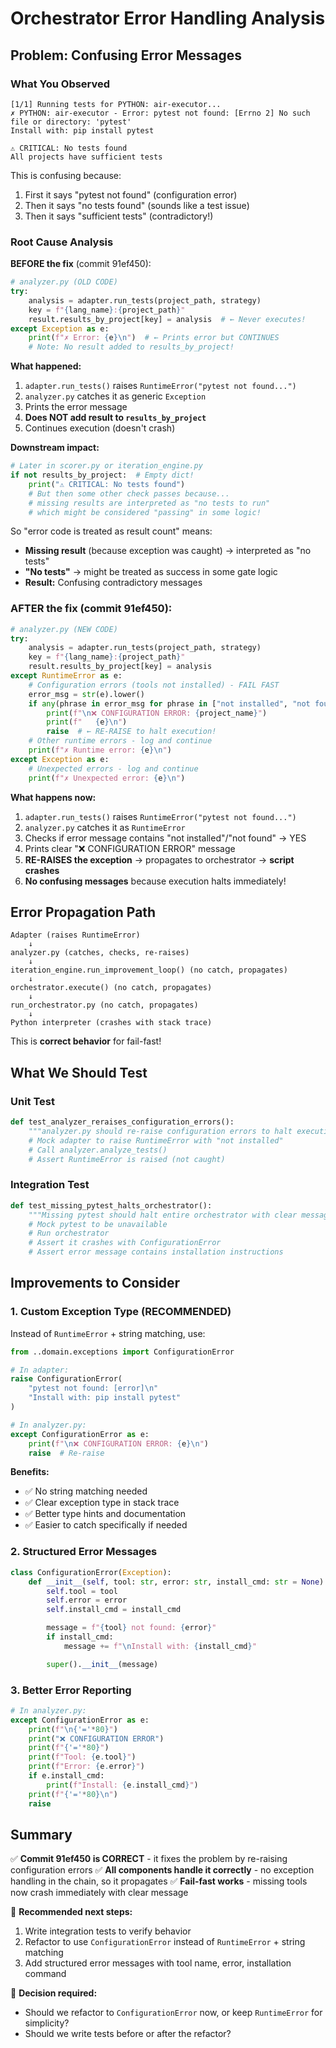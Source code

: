# Orchestrator Error Handling Analysis

## Problem: Confusing Error Messages

### What You Observed
```
[1/1] Running tests for PYTHON: air-executor...
✗ PYTHON: air-executor - Error: pytest not found: [Errno 2] No such file or directory: 'pytest'
Install with: pip install pytest

⚠ CRITICAL: No tests found
All projects have sufficient tests
```

This is confusing because:
1. First it says "pytest not found" (configuration error)
2. Then it says "no tests found" (sounds like a test issue)
3. Then it says "sufficient tests" (contradictory!)

### Root Cause Analysis

**BEFORE the fix** (commit 91ef450):

```python
# analyzer.py (OLD CODE)
try:
    analysis = adapter.run_tests(project_path, strategy)
    key = f"{lang_name}:{project_path}"
    result.results_by_project[key] = analysis  # ← Never executes!
except Exception as e:
    print(f"✗ Error: {e}\n")  # ← Prints error but CONTINUES
    # Note: No result added to results_by_project!
```

**What happened:**
1. `adapter.run_tests()` raises `RuntimeError("pytest not found...")`
2. `analyzer.py` catches it as generic `Exception`
3. Prints the error message
4. **Does NOT add result to `results_by_project`**
5. Continues execution (doesn't crash)

**Downstream impact:**
```python
# Later in scorer.py or iteration_engine.py
if not results_by_project:  # Empty dict!
    print("⚠ CRITICAL: No tests found")
    # But then some other check passes because...
    # missing results are interpreted as "no tests to run"
    # which might be considered "passing" in some logic!
```

So "error code is treated as result count" means:
- **Missing result** (because exception was caught) → interpreted as "no tests"
- **"No tests"** → might be treated as success in some gate logic
- **Result:** Confusing contradictory messages

### AFTER the fix (commit 91ef450):

```python
# analyzer.py (NEW CODE)
try:
    analysis = adapter.run_tests(project_path, strategy)
    key = f"{lang_name}:{project_path}"
    result.results_by_project[key] = analysis
except RuntimeError as e:
    # Configuration errors (tools not installed) - FAIL FAST
    error_msg = str(e).lower()
    if any(phrase in error_msg for phrase in ["not installed", "not found", "no module named"]):
        print(f"\n❌ CONFIGURATION ERROR: {project_name}")
        print(f"   {e}\n")
        raise  # ← RE-RAISE to halt execution!
    # Other runtime errors - log and continue
    print(f"✗ Runtime error: {e}\n")
except Exception as e:
    # Unexpected errors - log and continue
    print(f"✗ Unexpected error: {e}\n")
```

**What happens now:**
1. `adapter.run_tests()` raises `RuntimeError("pytest not found...")`
2. `analyzer.py` catches it as `RuntimeError`
3. Checks if error message contains "not installed"/"not found" → YES
4. Prints clear "❌ CONFIGURATION ERROR" message
5. **RE-RAISES the exception** → propagates to orchestrator → **script crashes**
6. **No confusing messages** because execution halts immediately!

## Error Propagation Path

```
Adapter (raises RuntimeError)
    ↓
analyzer.py (catches, checks, re-raises)
    ↓
iteration_engine.run_improvement_loop() (no catch, propagates)
    ↓
orchestrator.execute() (no catch, propagates)
    ↓
run_orchestrator.py (no catch, propagates)
    ↓
Python interpreter (crashes with stack trace)
```

This is **correct behavior** for fail-fast!

## What We Should Test

### Unit Test
```python
def test_analyzer_reraises_configuration_errors():
    """analyzer.py should re-raise configuration errors to halt execution."""
    # Mock adapter to raise RuntimeError with "not installed"
    # Call analyzer.analyze_tests()
    # Assert RuntimeError is raised (not caught)
```

### Integration Test
```python
def test_missing_pytest_halts_orchestrator():
    """Missing pytest should halt entire orchestrator with clear message."""
    # Mock pytest to be unavailable
    # Run orchestrator
    # Assert it crashes with ConfigurationError
    # Assert error message contains installation instructions
```

## Improvements to Consider

### 1. Custom Exception Type (RECOMMENDED)
Instead of `RuntimeError` + string matching, use:
```python
from ..domain.exceptions import ConfigurationError

# In adapter:
raise ConfigurationError(
    "pytest not found: [error]\n"
    "Install with: pip install pytest"
)

# In analyzer.py:
except ConfigurationError as e:
    print(f"\n❌ CONFIGURATION ERROR: {e}\n")
    raise  # Re-raise
```

**Benefits:**
- ✅ No string matching needed
- ✅ Clear exception type in stack trace
- ✅ Better type hints and documentation
- ✅ Easier to catch specifically if needed

### 2. Structured Error Messages
```python
class ConfigurationError(Exception):
    def __init__(self, tool: str, error: str, install_cmd: str = None):
        self.tool = tool
        self.error = error
        self.install_cmd = install_cmd

        message = f"{tool} not found: {error}"
        if install_cmd:
            message += f"\nInstall with: {install_cmd}"

        super().__init__(message)
```

### 3. Better Error Reporting
```python
# In analyzer.py:
except ConfigurationError as e:
    print(f"\n{'='*80}")
    print("❌ CONFIGURATION ERROR")
    print(f"{'='*80}")
    print(f"Tool: {e.tool}")
    print(f"Error: {e.error}")
    if e.install_cmd:
        print(f"Install: {e.install_cmd}")
    print(f"{'='*80}\n")
    raise
```

## Summary

✅ **Commit 91ef450 is CORRECT** - it fixes the problem by re-raising configuration errors
✅ **All components handle it correctly** - no exception handling in the chain, so it propagates
✅ **Fail-fast works** - missing tools now crash immediately with clear message

🔧 **Recommended next steps:**
1. Write integration tests to verify behavior
2. Refactor to use `ConfigurationError` instead of `RuntimeError` + string matching
3. Add structured error messages with tool name, error, installation command

📝 **Decision required:**
- Should we refactor to `ConfigurationError` now, or keep `RuntimeError` for simplicity?
- Should we write tests before or after the refactor?
